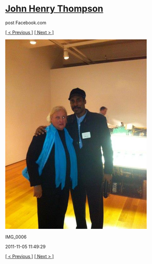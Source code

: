 # [John Henry Thompson](../README.md)
post Facebook.com

[[ < Previous ]](2011-11-05-3.md) [[ Next > ]](2011-11-05-5.md)

[![](../media/2011-11-05/Nari-we-the-people-IMG_0006.jpg)](../README.md)

IMG_0006

2011-11-05 11:49:29

[[ < Previous ]](2011-11-05-3.md) [[ Next > ]](2011-11-05-5.md)